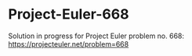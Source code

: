 # Project-Euler-668
Solution in progress for Project Euler problem no. 668: https://projecteuler.net/problem=668
